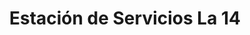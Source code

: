 ---
title: "Estación de Servicios La 14"
url: /caracas/estacion-de-servicios-la-14/
shop: comodidad
---